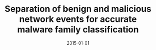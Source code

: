 ---
title: "Separation of benign and malicious network events for accurate malware family classification"
collection: publications
permalink: /publication/2015-01-01-Separation-of-benign-and-malicious-network-events-for-accurate-malware-family-classification
date: 2015-01-01
venue: 'In the proceedings of 2015 IEEE Conference on Communications and Network Security, CNS 2015, Florence, Italy, September 28-30, 2015'
paperurl: 'https://doi.org/10.1109/CNS.2015.7346820'
citation: ' Hesham Mekky,  David Mohaisen,  Zhi{-}Li Zhang, &quot;Separation of benign and malicious network events for accurate malware family classification.&quot; In the proceedings of 2015 IEEE Conference on Communications and Network Security, CNS 2015, Florence, Italy, September 28-30, 2015, 2015.'
---